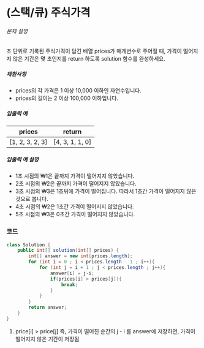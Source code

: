 # (스택/큐) 주식가격

###### 문제 설명

초 단위로 기록된 주식가격이 담긴 배열 prices가 매개변수로 주어질 때, 가격이 떨어지지 않은 기간은 몇 초인지를 return 하도록 solution 함수를 완성하세요.

##### 제한사항

- prices의 각 가격은 1 이상 10,000 이하인 자연수입니다.
- prices의 길이는 2 이상 100,000 이하입니다.

##### 입출력 예

| prices          | return          |
| --------------- | --------------- |
| [1, 2, 3, 2, 3] | [4, 3, 1, 1, 0] |

##### 입출력 예 설명

- 1초 시점의 ₩1은 끝까지 가격이 떨어지지 않았습니다.
- 2초 시점의 ₩2은 끝까지 가격이 떨어지지 않았습니다.
- 3초 시점의 ₩3은 1초뒤에 가격이 떨어집니다. 따라서 1초간 가격이 떨어지지 않은 것으로 봅니다.
- 4초 시점의 ₩2은 1초간 가격이 떨어지지 않았습니다.
- 5초 시점의 ₩3은 0초간 가격이 떨어지지 않았습니다.



### 코드

~~~java
class Solution {
    public int[] solution(int[] prices) {
        int[] answer = new int[prices.length];
        for (int i = 0 ; i < prices.length - 1 ; i++){
            for (int j = i + 1 ; j < prices.length ; j++){
                answer[i] = j-i;
                if(prices[i] > prices[j]){
                    break;
                }
            }
        }
        return answer;
    }
}
~~~

1. price[i] > price[j] 즉, 가격이 떨어진 순간의 j - i 를 answer에 저장하면, 가격이 떨어지지 않은 기간이 저장됨

